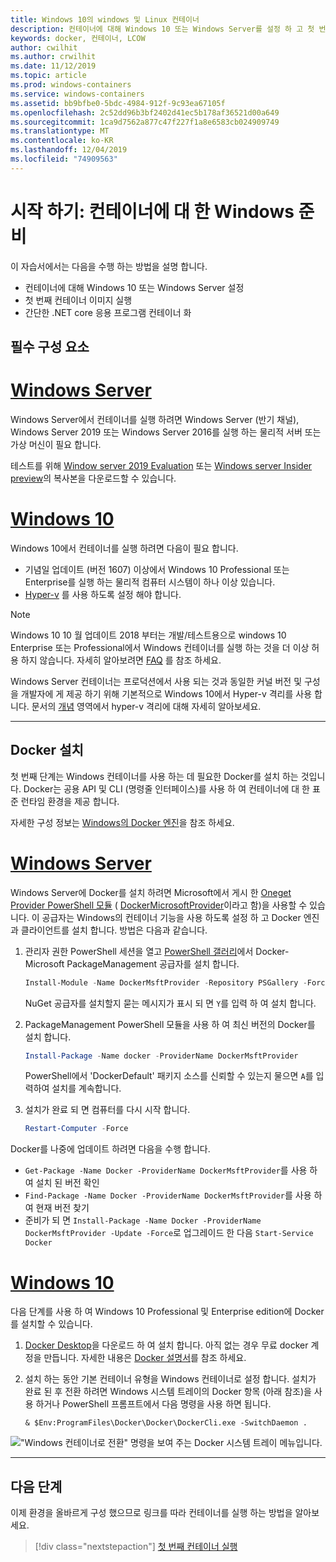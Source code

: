 ```yaml
---
title: Windows 10의 windows 및 Linux 컨테이너
description: 컨테이너에 대해 Windows 10 또는 Windows Server를 설정 하 고 첫 번째 컨테이너 이미지 실행으로 이동 합니다.
keywords: docker, 컨테이너, LCOW
author: cwilhit
ms.author: crwilhit
ms.date: 11/12/2019
ms.topic: article
ms.prod: windows-containers
ms.service: windows-containers
ms.assetid: bb9bfbe0-5bdc-4984-912f-9c93ea67105f
ms.openlocfilehash: 2c52dd96b3bf2402d41ec5b178af36521d00a649
ms.sourcegitcommit: 1ca9d7562a877c47f227f1a8e6583cb024909749
ms.translationtype: MT
ms.contentlocale: ko-KR
ms.lasthandoff: 12/04/2019
ms.locfileid: "74909563"
---
```

# <a name="get-started-prep-windows-for-containers"></a>시작 하기: 컨테이너에 대 한 Windows 준비

이 자습서에서는 다음을 수행 하는 방법을 설명 합니다.

- 컨테이너에 대해 Windows 10 또는 Windows Server 설정
- 첫 번째 컨테이너 이미지 실행
- 간단한 .NET core 응용 프로그램 컨테이너 화

## <a name="prerequisites"></a>필수 구성 요소

<!-- start tab view -->
# <a name="windows-servertabwindows-server"></a>[Windows Server](#tab/Windows-Server)

Windows Server에서 컨테이너를 실행 하려면 Windows Server (반기 채널), Windows Server 2019 또는 Windows Server 2016를 실행 하는 물리적 서버 또는 가상 머신이 필요 합니다.

테스트를 위해 [Window server 2019 Evaluation](https://www.microsoft.com/evalcenter/evaluate-windows-server-2019 ) 또는 [Windows server Insider preview](https://insider.windows.com/for-business-getting-started-server/)의 복사본을 다운로드할 수 있습니다.

# <a name="windows-10tabwindows-10-client"></a>[Windows 10](#tab/Windows-10-Client)

Windows 10에서 컨테이너를 실행 하려면 다음이 필요 합니다.

- 기념일 업데이트 (버전 1607) 이상에서 Windows 10 Professional 또는 Enterprise를 실행 하는 물리적 컴퓨터 시스템이 하나 이상 있습니다.
- [Hyper-v](https://docs.microsoft.com/virtualization/hyper-v-on-windows/reference/hyper-v-requirements) 를 사용 하도록 설정 해야 합니다.

> [!NOTE]
>  Windows 10 10 월 업데이트 2018 부터는 개발/테스트용으로 windows 10 Enterprise 또는 Professional에서 Windows 컨테이너를 실행 하는 것을 더 이상 허용 하지 않습니다. 자세히 알아보려면 [FAQ](../about/faq.md) 를 참조 하세요. 
> 
> Windows Server 컨테이너는 프로덕션에서 사용 되는 것과 동일한 커널 버전 및 구성을 개발자에 게 제공 하기 위해 기본적으로 Windows 10에서 Hyper-v 격리를 사용 합니다. 문서의 [개념](../manage-containers/hyperv-container.md) 영역에서 hyper-v 격리에 대해 자세히 알아보세요.

---
<!-- stop tab view -->

## <a name="install-docker"></a>Docker 설치

첫 번째 단계는 Windows 컨테이너를 사용 하는 데 필요한 Docker를 설치 하는 것입니다. Docker는 공용 API 및 CLI (명령줄 인터페이스)를 사용 하 여 컨테이너에 대 한 표준 런타임 환경을 제공 합니다.

자세한 구성 정보는 [Windows의 Docker 엔진](../manage-docker/configure-docker-daemon.md)을 참조 하세요.

<!-- start tab view -->
# <a name="windows-servertabwindows-server"></a>[Windows Server](#tab/Windows-Server)

Windows Server에 Docker를 설치 하려면 Microsoft에서 게시 한 [Oneget Provider PowerShell 모듈](https://github.com/oneget/oneget) ( [DockerMicrosoftProvider](https://github.com/OneGet/MicrosoftDockerProvider)이라고 함)을 사용할 수 있습니다. 이 공급자는 Windows의 컨테이너 기능을 사용 하도록 설정 하 고 Docker 엔진과 클라이언트를 설치 합니다. 방법은 다음과 같습니다.

1. 관리자 권한 PowerShell 세션을 열고 [PowerShell 갤러리](https://www.powershellgallery.com/packages/DockerMsftProvider)에서 Docker-Microsoft PackageManagement 공급자를 설치 합니다.

   ```powershell
   Install-Module -Name DockerMsftProvider -Repository PSGallery -Force
   ```

   NuGet 공급자를 설치할지 묻는 메시지가 표시 되 면 `Y`를 입력 하 여 설치 합니다.

2. PackageManagement PowerShell 모듈을 사용 하 여 최신 버전의 Docker를 설치 합니다.

   ```powershell
   Install-Package -Name docker -ProviderName DockerMsftProvider
   ```

   PowerShell에서 'DockerDefault' 패키지 소스를 신뢰할 수 있는지 물으면 `A`를 입력하여 설치를 계속합니다.
3. 설치가 완료 되 면 컴퓨터를 다시 시작 합니다.

   ```powershell
   Restart-Computer -Force
   ```

Docker를 나중에 업데이트 하려면 다음을 수행 합니다.

- `Get-Package -Name Docker -ProviderName DockerMsftProvider`를 사용 하 여 설치 된 버전 확인
- `Find-Package -Name Docker -ProviderName DockerMsftProvider`를 사용 하 여 현재 버전 찾기
- 준비가 되 면 `Install-Package -Name Docker -ProviderName DockerMsftProvider -Update -Force`로 업그레이드 한 다음 `Start-Service Docker`

# <a name="windows-10tabwindows-10-client"></a>[Windows 10](#tab/Windows-10-Client)

다음 단계를 사용 하 여 Windows 10 Professional 및 Enterprise edition에 Docker를 설치할 수 있습니다. 

1. [Docker Desktop](https://store.docker.com/editions/community/docker-ce-desktop-windows)을 다운로드 하 여 설치 합니다. 아직 없는 경우 무료 docker 계정을 만듭니다. 자세한 내용은 [Docker 설명서](https://docs.docker.com/docker-for-windows/install)를 참조 하세요.

2. 설치 하는 동안 기본 컨테이너 유형을 Windows 컨테이너로 설정 합니다. 설치가 완료 된 후 전환 하려면 Windows 시스템 트레이의 Docker 항목 (아래 참조)을 사용 하거나 PowerShell 프롬프트에서 다음 명령을 사용 하면 됩니다.

   ```console
   & $Env:ProgramFiles\Docker\Docker\DockerCli.exe -SwitchDaemon .
   ```

!["Windows 컨테이너로 전환" 명령을 보여 주는 Docker 시스템 트레이 메뉴입니다.](./media/docker-for-win-switch.png)

---
<!-- stop tab view -->

## <a name="next-steps"></a>다음 단계

이제 환경을 올바르게 구성 했으므로 링크를 따라 컨테이너를 실행 하는 방법을 알아보세요.

> [!div class="nextstepaction"]
> [첫 번째 컨테이너 실행](./run-your-first-container.md)
